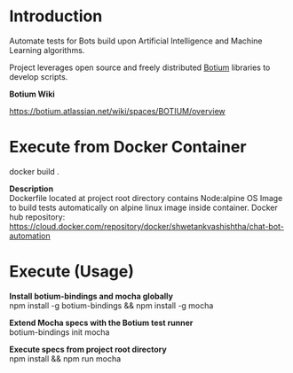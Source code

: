 # Introduction

Automate tests for Bots build upon Artificial Intelligence and Machine Learning algorithms.

Project leverages open source and freely distributed <a href='https://github.com/codeforequity-at/botium-core'>Botium</a> libraries to develop scripts.

<b>Botium Wiki</b>

https://botium.atlassian.net/wiki/spaces/BOTIUM/overview

# Execute from Docker Container
docker build .

<b>Description</b><br>
Dockerfile located at project root directory contains Node:alpine OS Image to build tests automatically on alpine linux image inside container. Docker hub repository: https://cloud.docker.com/repository/docker/shwetankvashishtha/chat-bot-automation

# Execute (Usage)
<b>Install botium-bindings and mocha globally</b><br>
npm install -g botium-bindings && npm install -g mocha<br>

<b>Extend Mocha specs with the Botium test runner</b><br>
botium-bindings init mocha<br>

<b>Execute specs from project root directory</b><br>
npm install && npm run mocha
